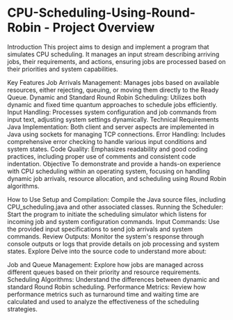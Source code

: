 # CPU-Scheduling-Using-Round-Robin - Project Overview

Introduction
This project aims to design and implement a program that simulates CPU scheduling. It manages an input stream describing arriving jobs, their requirements, and actions, ensuring jobs are processed based on their priorities and system capabilities.

Key Features
Job Arrivals Management: Manages jobs based on available resources, either rejecting, queuing, or moving them directly to the Ready Queue.
Dynamic and Standard Round Robin Scheduling: Utilizes both dynamic and fixed time quantum approaches to schedule jobs efficiently.
Input Handling: Processes system configuration and job commands from input text, adjusting system settings dynamically.
Technical Requirements
Java Implementation: Both client and server aspects are implemented in Java using sockets for managing TCP connections.
Error Handling: Includes comprehensive error checking to handle various input conditions and system states.
Code Quality: Emphasizes readability and good coding practices, including proper use of comments and consistent code indentation.
Objective
To demonstrate and provide a hands-on experience with CPU scheduling within an operating system, focusing on handling dynamic job arrivals, resource allocation, and scheduling using Round Robin algorithms.

How to Use
Setup and Compilation: Compile the Java source files, including CPU_scheduling.java and other associated classes.
Running the Scheduler: Start the program to initiate the scheduling simulator which listens for incoming job and system configuration commands.
Input Commands: Use the provided input specifications to send job arrivals and system commands.
Review Outputs: Monitor the system's response through console outputs or logs that provide details on job processing and system states.
Explore
Delve into the source code to understand more about:

Job and Queue Management: Explore how jobs are managed across different queues based on their priority and resource requirements.
Scheduling Algorithms: Understand the differences between dynamic and standard Round Robin scheduling.
Performance Metrics: Review how performance metrics such as turnaround time and waiting time are calculated and used to analyze the effectiveness of the scheduling strategies.
